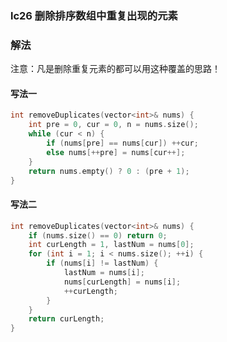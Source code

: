 ### lc26 删除排序数组中重复出现的元素

### 解法

注意：凡是删除重复元素的都可以用这种覆盖的思路！

#### 写法一

```cpp
int removeDuplicates(vector<int>& nums) {
    int pre = 0, cur = 0, n = nums.size();
    while (cur < n) {
        if (nums[pre] == nums[cur]) ++cur;
        else nums[++pre] = nums[cur++];
    }
    return nums.empty() ? 0 : (pre + 1);
}
```

#### 写法二

```cpp
int removeDuplicates(vector<int>& nums) {
    if (nums.size() == 0) return 0;
    int curLength = 1, lastNum = nums[0];
    for (int i = 1; i < nums.size(); ++i) {
        if (nums[i] != lastNum) {
            lastNum = nums[i];
            nums[curLength] = nums[i];
            ++curLength;
        }
    }
    return curLength;
}
```

